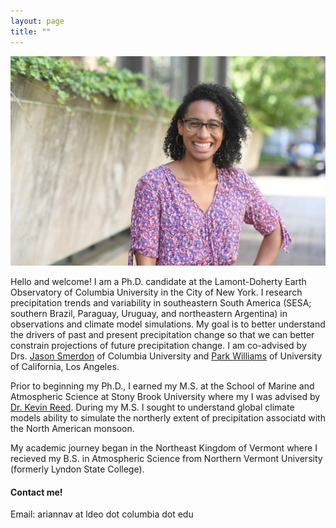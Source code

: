 ```yaml
---
layout: page
title: ""
---
```


![](/Ari_headshot_10072021_laughing.jpg)

Hello and welcome! I am a Ph.D. candidate at the Lamont-Doherty Earth Observatory of Columbia University in the City of New York. I research precipitation trends and variability in southeastern South America (SESA; southern Brazil, Paraguay, Uruguay, and northeastern Argentina) in observations and climate model simulations. My goal is to better understand the drivers of past and present precipitation change so that we can better constrain projections of future precipitation change. I am co-advised by Drs. [Jason Smerdon](https://smerdon.ldeo.columbia.edu/people/jason-e-smerdon) of Columbia University and [Park Williams](https://www.aparkwilliams.com) of University of California, Los Angeles.

Prior to beginning my Ph.D., I earned my M.S. at the School of Marine and Atmospheric Science at Stony Brook University where my I was advised by [Dr. Kevin Reed](https://you.stonybrook.edu/kareed/). During my M.S. I sought to understand global climate models ability to simulate the northerly extent of precipitation associatd with the North American monsoon. 

My academic journey began in the Northeast Kingdom of Vermont where I recieved my B.S. in Atmospheric Science from Northern Vermont University (formerly Lyndon State College).

#### Contact me! 
Email: ariannav at ldeo dot columbia dot edu
